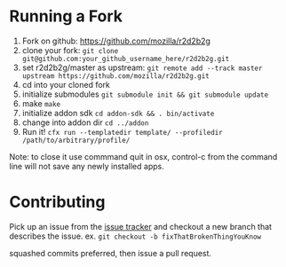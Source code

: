 # Running a Fork #

1. Fork on github: https://github.com/mozilla/r2d2b2g
2. clone your fork: `git clone git@github.com:your_github_username_here/r2d2b2g.git`
3. set r2d2b2g/master as upstream: `git remote add --track master upstream https://github.com/mozilla/r2d2b2g.git`
4. cd into your cloned fork
5. initialize submodules `git submodule init && git submodule update`
6. make `make`
7. initialize addon sdk `cd addon-sdk && . bin/activate`
8. change into addon dir `cd ../addon`
9. Run it! `cfx run --templatedir template/ --profiledir /path/to/arbitrary/profile/`

Note: to close it use commmand quit in osx, control-c from the command line will not save any newly installed apps.

# Contributing #

Pick up an issue from the [issue tracker](https://github.com/mozilla/r2d2b2g/issues?state=open) and checkout a new branch that describes the issue.
ex. `git checkout -b fixThatBrokenThingYouKnow`

squashed commits preferred, then issue a pull request.
